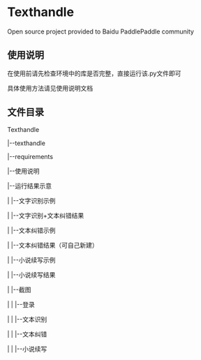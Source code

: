 # Texthandle
Open source project provided to Baidu PaddlePaddle community

## 使用说明

在使用前请先检查环境中的库是否完整，直接运行该.py文件即可

具体使用方法请见使用说明文档

## 文件目录

Texthandle

|--texthandle

|--requirements

|--使用说明

|--运行结果示意

|   |--文字识别示例

|   |--文字识别+文本纠错结果
	
|   |--文本纠错示例

|   |--文本纠错结果（可自己新建）

|   |--小说续写示例

|   |--小说续写结果

|   |--截图

|   |   |--登录

|   |   |--文本识别

|   |   |--文本纠错

|   |   |--小说续写
